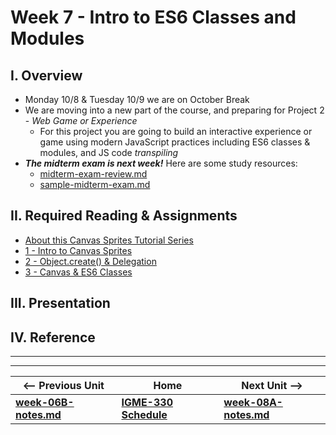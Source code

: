 # Week 7 - Intro to ES6 Classes and Modules

## I. Overview
- Monday 10/8 & Tuesday 10/9 we are on October Break
- We are moving into a new part of the course, and preparing for Project 2 - *Web Game or Experience*
  - For this project you are going to build an interactive experience or game using modern JavaScript practices including ES6 classes & modules, and JS code *transpiling*
- ***The midterm exam is next week!*** Here are some study resources:
  - [midterm-exam-review.md](../exams/midterm-exam-review.md)
  - [sample-midterm-exam.md](../exams/sample-midterm-exam.md)

## II. Required Reading & Assignments
- [About this Canvas Sprites Tutorial Series](https://github.com/tonethar/IGME-330-Master/blob/master/notes/canvas-sprites-0.md)
- [1 - Intro to Canvas Sprites](https://github.com/tonethar/IGME-330-Master/blob/master/notes/canvas-sprites-1.md)
- [2 - Object.create() & Delegation](https://github.com/tonethar/IGME-330-Master/blob/master/notes/canvas-sprites-2.md)
- [3 - Canvas & ES6 Classes](https://github.com/tonethar/IGME-330-Master/blob/master/notes/canvas-sprites-3.md)

## III. Presentation


## IV. Reference

<hr><hr>

| <-- Previous Unit | Home | Next Unit -->
| --- | --- | --- 
| [**week-06B-notes.md**](week-06B-notes.md)     |  [**IGME-330 Schedule**](../schedule.md) | [**week-08A-notes.md**](week-08A-notes.md)
